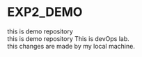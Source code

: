 # EXP2_DEMO
this is demo repository<br>
this is demo repository
This is devOps lab.
<br>
this changes are made by my local machine.
